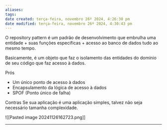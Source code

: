 ```yaml
---
aliases: 
tags: 
date created: terça-feira, novembro 26º 2024, 4:26:30 pm
date modified: terça-feira, novembro 26º 2024, 4:30:43 pm
---
```

O repository pattern é um padrão de desenvolvimento que embrulha uma entidade + suas funções especificas + acesso ao banco de dados tudo ao mesmo tempo.

Basicamente, é um objeto que faz o isolamento das entidades do domínio de seu código que faz acesso à dados.

Prós
- Um único ponto de acesso à dados
- Encapsulamento da lógica de acesso à dados
- SPOF (Ponto único de falha)

Contras
	Se sua aplicação é uma aplicação simples, talvez não seja necessário tamanha complexidade.

![[Pasted image 20241126162723.png]]

---

